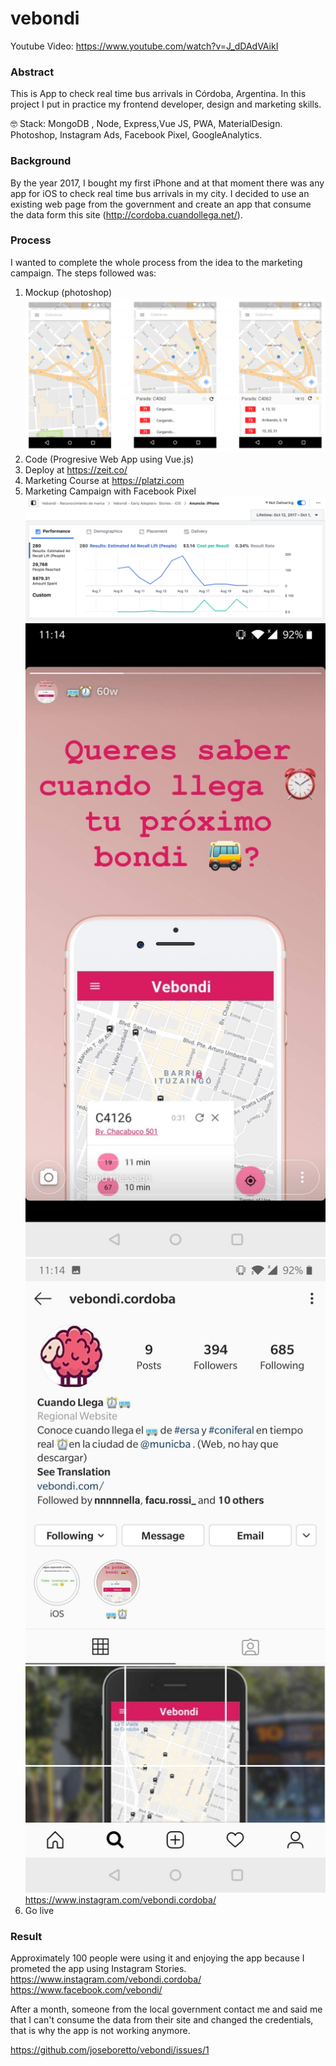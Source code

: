 # vebondi

Youtube Video: https://www.youtube.com/watch?v=J_dDAdVAikI 

### Abstract
This is App to check real time bus arrivals in Córdoba, Argentina. 
In this project I put in practice my frontend developer, design and marketing skills.

🤓 Stack: MongoDB , Node, Express,Vue JS, PWA, MaterialDesign. Photoshop, Instagram Ads, Facebook Pixel, GoogleAnalytics.

### Background

By the year 2017, I bought my first iPhone and at that moment there was any app for iOS to check real time bus arrivals in my city. I decided to use an existing web page from the government and create an app that consume the data form this site (http://cordoba.cuandollega.net/).

### Process

I wanted to complete the whole process from the idea to the marketing campaign. The steps followed was:

1. Mockup (photoshop)
![Mockup](https://github.com/joseboretto/vebondi/blob/master/images/Mockup.png)
2. Code (Progresive Web App using Vue.js)
3. Deploy at https://zeit.co/
4. Marketing Course at https://platzi.com 
5. Marketing Campaign with Facebook Pixel 
![Marketing%20Campaign](https://github.com/joseboretto/vebondi/blob/master/images/Marketing%20Campaign.png)
![Instagram](https://github.com/joseboretto/vebondi/blob/master/images/Instagram%20Story.jpg)
![Instagram](https://github.com/joseboretto/vebondi/blob/master/images/Instagram%20Profile.jpg)
https://www.instagram.com/vebondi.cordoba/
6. Go live

### Result

Approximately 100 people were using it and enjoying the app because I prometed the app using Instagram Stories.
https://www.instagram.com/vebondi.cordoba/
https://www.facebook.com/vebondi/ 

After a month, someone from the local government contact me and said me that I can't consume the data from their site and changed the credentials, that is why the app is not working anymore.

https://github.com/joseboretto/vebondi/issues/1

